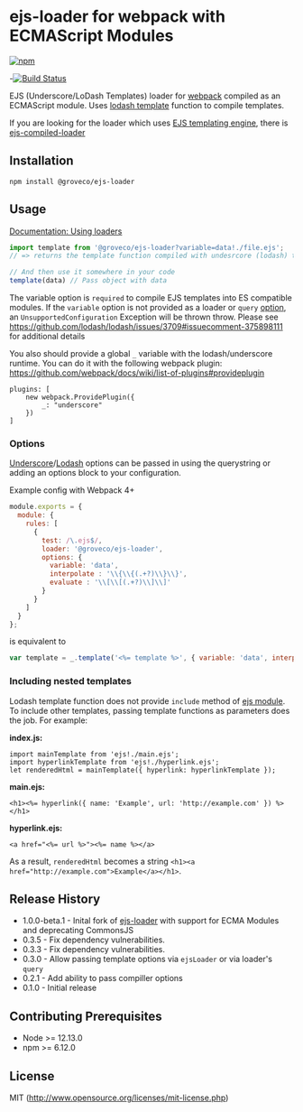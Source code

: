 # ejs-loader for webpack with ECMAScript Modules

[![npm](https://img.shields.io/npm/v/@groveco/ejs-loader.svg)](https://www.npmjs.com/package/@groveco/ejs-loader)

-[![Build Status](https://circleci.com/gh/groveco/grove/tree/master.svg?style=svg&circle-token=8632f1678c04e8d05e93329fdc4949ac6a19c4dc)](https://app.circleci.com/pipelines/github/groveco/ejs-loader)

EJS (Underscore/LoDash Templates) loader for [webpack](http://webpack.github.io/) compiled as an ECMAScript module. Uses [lodash template](http://lodash.com/docs#template) function to compile templates.

If you are looking for the loader which uses [EJS templating engine](https://github.com/tj/ejs), there is [ejs-compiled-loader](https://github.com/bazilio91/ejs-compiled-loader)

## Installation

`npm install @groveco/ejs-loader`

## Usage

[Documentation: Using loaders](http://webpack.github.io/docs/using-loaders.html)

``` javascript
import template from '@groveco/ejs-loader?variable=data!./file.ejs';
// => returns the template function compiled with undesrcore (lodash) templating engine.

// And then use it somewhere in your code
template(data) // Pass object with data
```
The variable option is `required` to compile EJS templates into ES compatible modules. If the `variable` option is not provided as a loader or `query` [option](https://webpack.js.org/concepts/loaders/#loader-features), an `UnsupportedConfiguration` Exception will be thrown throw. Please see https://github.com/lodash/lodash/issues/3709#issuecomment-375898111 for additional details 

You also should provide a global `_` variable with the lodash/underscore runtime. You can do it with the following webpack plugin: https://github.com/webpack/docs/wiki/list-of-plugins#provideplugin

```
plugins: [
    new webpack.ProvidePlugin({
        _: "underscore"
    })
]
```

### Options
[Underscore](http://underscorejs.org/#template)/[Lodash](https://lodash.com/docs#template) options can be passed in using the querystring or adding an options block to your configuration.

Example config with Webpack 4+
``` js
module.exports = {
  module: {
    rules: [
      {
        test: /\.ejs$/,
        loader: '@groveco/ejs-loader',
        options: {
          variable: 'data',
          interpolate : '\\{\\{(.+?)\\}\\}',
          evaluate : '\\[\\[(.+?)\\]\\]'
        }
      }
    ]
  }
};
```
is equivalent to
``` js
var template = _.template('<%= template %>', { variable: 'data', interpolate : '\\{\\{(.+?)\\}\\}', evaluate : '\\[\\[(.+?)\\]\\]' });
```

### Including nested templates

Lodash template function does not provide `include` method of [ejs module](http://ejs.co/). To include other templates, passing template functions as parameters does the job. For example:

**index.js:**

    import mainTemplate from 'ejs!./main.ejs';
    import hyperlinkTemplate from 'ejs!./hyperlink.ejs';
    let renderedHtml = mainTemplate({ hyperlink: hyperlinkTemplate });

**main.ejs:**

    <h1><%= hyperlink({ name: 'Example', url: 'http://example.com' }) %></h1>

**hyperlink.ejs:**

    <a href="<%= url %>"><%= name %></a>

As a result, `renderedHtml` becomes a string `<h1><a href="http://example.com">Example</a></h1>`.

## Release History
* 1.0.0-beta.1 - Inital fork of [ejs-loader](https://github.com/difelice/ejs-loader) with support for ECMA Modules and deprecating CommonsJS
* 0.3.5 - Fix dependency vulnerabilities.
* 0.3.3 - Fix dependency vulnerabilities.
* 0.3.0 - Allow passing template options via `ejsLoader` or via loader's `query`
* 0.2.1 - Add ability to pass compiller options
* 0.1.0 - Initial release

## Contributing Prerequisites

* Node >= 12.13.0
* npm >= 6.12.0

## License

MIT (http://www.opensource.org/licenses/mit-license.php)